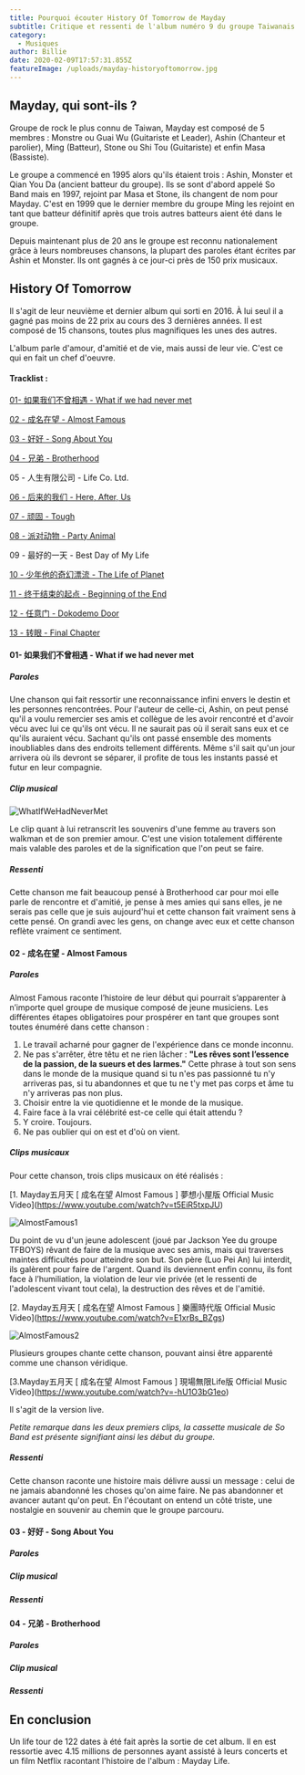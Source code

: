 ```yaml
---
title: Pourquoi écouter History Of Tomorrow de Mayday
subtitle: Critique et ressenti de l'album numéro 9 du groupe Taiwanais de rock Mayday
category:
  - Musiques
author: Billie
date: 2020-02-09T17:57:31.855Z
featureImage: /uploads/mayday-historyoftomorrow.jpg
---
```

## Mayday, qui sont-ils ?

Groupe de rock le plus connu de Taiwan, Mayday est composé de 5 membres : Monstre ou Guai Wu (Guitariste et Leader), Ashin (Chanteur et parolier), Ming (Batteur), Stone ou Shi Tou (Guitariste) et enfin Masa (Bassiste).

Le groupe a commencé en 1995 alors qu'ils étaient trois : Ashin, Monster et Qian You Da (ancient batteur du groupe). Ils se sont d'abord appelé So Band mais en 1997, rejoint par Masa et Stone, ils changent de nom pour Mayday. C'est en 1999 que le dernier membre du groupe Ming les rejoint en tant que batteur définitif après que trois autres batteurs aient été dans le groupe.

Depuis maintenant plus de 20 ans le groupe est reconnu nationalement grâce à leurs nombreuses chansons, la plupart des paroles étant écrites par Ashin et Monster. Ils ont gagnés à ce jour-ci près de 150 prix musicaux.



## History Of Tomorrow

Il s'agit de leur neuvième et dernier album qui sorti en 2016. À lui seul il a gagné pas moins de 22 prix au cours des 3 dernières années. Il est composé de 15 chansons, toutes plus magnifiques les unes des autres.

L'album parle d'amour, d'amitié et de vie, mais aussi de leur vie. C'est ce qui en fait un chef d'oeuvre.

#### Tracklist :

[01- 如果我们不曾相遇 - What if we had never met](https://www.youtube.com/watch?v=eZMH6Mo0f9A)

[02 - 成名在望 - Almost Famous](https://www.youtube.com/watch?v=-hU1O3bG1eo)

[03 - 好好 - Song About You](https://www.youtube.com/watch?v=HxIct0i-CcA)

[04 - 兄弟 - Brotherhood](https://www.youtube.com/watch?v=TcXFY-_rDzQ)

05 - 人生有限公司 - Life Co. Ltd.

[06 - 后来的我们 - Here, After, Us](https://www.youtube.com/watch?v=pd3eV-SG23E)

[07 - 顽固 - Tough](https://www.youtube.com/watch?v=YKiMrg6rgYQ)

[08 - 派对动物 - Party Animal](https://www.youtube.com/watch?v=Fn7NLWHJw4s)

09 - 最好的一天 - Best Day of My Life

[10 - 少年他的奇幻漂流 - The Life of Planet](https://www.youtube.com/watch?v=3LmjBbP-e8U)

[11 - 终于结束的起点 - Beginning of the End](https://www.youtube.com/watch?v=Jv3zvWZlXkk)

[12 - 任意门 - Dokodemo Door](https://www.youtube.com/watch?v=lUCa4e5Mkrc)

[13 - 转眼 - Final Chapter](https://www.youtube.com/watch?v=GuqY5OViunk)



#### 01- 如果我们不曾相遇 - What if we had never met

##### Paroles

Une chanson qui fait ressortir une reconnaissance infini envers le destin et les personnes rencontrées. Pour l'auteur de celle-ci, Ashin, on peut pensé qu'il a voulu remercier ses amis et collègue de les avoir rencontré et d'avoir vécu avec lui ce qu'ils ont vécu. Il ne saurait pas où il serait sans eux et ce qu'ils auraient vécu. Sachant qu'ils ont passé ensemble des moments inoubliables dans des endroits tellement différents. Même s'il sait qu'un jour arrivera où ils devront se séparer, il profite de tous les instants passé et futur en leur compagnie.

##### Clip musical

![](uploads/mayday-whatifwehadnevermet.PNG "WhatIfWeHadNeverMet")

Le clip quant à lui retranscrit les souvenirs d'une femme au travers son walkman et de son premier amour. C'est une vision totalement différente mais valable des paroles et de la signification que l'on peut se faire.

##### Ressenti

Cette chanson me fait beaucoup pensé à Brotherhood car pour moi elle parle de rencontre et d'amitié, je pense à mes amies qui sans elles, je ne serais pas celle que je suis aujourd'hui et cette chanson fait vraiment sens à cette pensé. On grandi avec les gens, on change avec eux et cette chanson reflète vraiment ce sentiment. 

#### 02 - 成名在望 - Almost Famous

##### Paroles

Almost Famous raconte l’histoire de leur début qui pourrait s’apparenter à n’importe quel groupe de musique composé de jeune musiciens. Les différentes étapes obligatoires pour prospérer en tant que groupes sont toutes énuméré dans cette chanson : 

1. Le travail acharné pour gagner de l'expérience dans ce monde inconnu.
2. Ne pas s'arrêter, être têtu et ne rien lâcher : **"Les rêves sont l’essence de la passion, de la sueurs et des larmes."** Cette phrase à tout son sens dans le monde de la musique quand si tu n'es pas passionné tu n'y arriveras pas, si tu abandonnes et que tu ne t'y met pas corps et âme tu n'y arriveras pas non plus.
3. Choisir entre la vie quotidienne et le monde de la musique.
4. Faire face à la vrai célébrité est-ce celle qui était attendu ?
5. Y croire. Toujours.
6. Ne pas oublier qui on est et d'où on vient.



##### Clips musicaux

Pour cette chanson, trois clips musicaux on été réalisés :

[1. Mayday五月天 \[ 成名在望 Almost Famous ] 夢想小屋版 Official Music Video](https://www.youtube.com/watch?v=t5EiR5txpJU)

![](uploads/mayday-almostfamous1.PNG "AlmostFamous1")

Du point de vu d'un jeune adolescent (joué par Jackson Yee du groupe TFBOYS) rêvant de faire de la musique avec ses amis, mais qui traverses maintes difficultés pour atteindre son but. Son père (Luo Pei An) lui interdit, ils galèrent pour faire de l'argent. Quand ils deviennent enfin connu, ils font face à l’humiliation, la violation de leur vie privée (et le ressenti de l'adolescent vivant tout cela), la destruction des rêves et de l'amitié.

[2. Mayday五月天 \[ 成名在望 Almost Famous ] 樂團時代版 Official Music Video](<https://www.youtube.com/watch?v=E1xrBs_BZgs>)

![](uploads/mayday-almostfamous2.PNG "AlmostFamous2")

Plusieurs groupes chante cette chanson, pouvant ainsi être apparenté comme une chanson véridique.

[3.Mayday五月天 \[ 成名在望 Almost Famous ] 現場無限Life版 Official Music Video](https://www.youtube.com/watch?v=-hU1O3bG1eo)

Il s'agit de la version live.

*Petite remarque dans les deux premiers clips, la cassette musicale de So Band est présente signifiant ainsi les début du groupe.*

##### Ressenti

Cette chanson raconte une histoire mais délivre aussi un message : celui de ne jamais abandonné les choses qu'on aime faire. Ne pas abandonner et avancer autant qu'on peut. En l'écoutant on entend un côté triste, une nostalgie en souvenir au chemin que le groupe parcouru.



#### 03 - 好好 - Song About You

##### Paroles

##### Clip musical

##### Ressenti



#### 04 - 兄弟 - Brotherhood

##### Paroles

##### Clip musical

##### Ressenti

## En conclusion

Un life tour de 122 dates à été fait après la sortie de cet album. Il en est ressortie avec 4.15 millions de personnes ayant assisté à leurs concerts et un film Netflix racontant l'histoire de l'album : Mayday Life.
